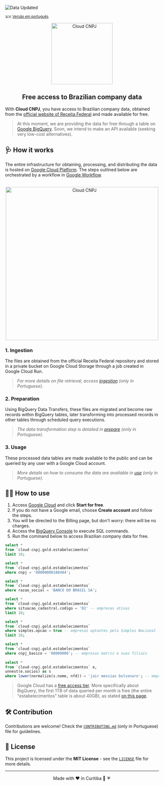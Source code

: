 ![Data Updated](https://img.shields.io/badge/Data_Updated-2025/02-green)

<p>
    <small>🇧🇷 <a href="README.md">Versão em português</a></small>
</p>


<p align="center">
  <img src="https://firebasestorage.googleapis.com/v0/b/cloud-cnpj.firebasestorage.app/o/images%2Flogo.webp?alt=media&token=8b2851dd-ec33-4ee8-98ca-ab054c9b7f7b" width="200" alt="Cloud CNPJ">

  <h2 align="center">Free access to Brazilian company data</h2>
</p>

With **Cloud CNPJ**, you have access to Brazilian company data, obtained from the [official website of Receita Federal](https://dados.gov.br/dados/conjuntos-dados/cadastro-nacional-da-pessoa-juridica---cnpj) and made available for free.

> At this moment, we are providing the data for free through a table on [Google BigQuery](https://cloud.google.com/bigquery). Soon, we intend to make an API available (seeking very low-cost alternatives).

## 🩺 How it works

The entire infrastructure for obtaining, processing, and distributing the data is hosted on [Google Cloud Platform](https://cloud.google.com/). The steps outlined below are orchestrated by a workflow in [Google Workflow](https://cloud.google.com/workflows).

<p align="center">
  <br/>
  <img src="https://firebasestorage.googleapis.com/v0/b/cloud-cnpj.firebasestorage.app/o/images%2Fflow_v2.webp?alt=media&token=ec153049-edbe-4772-bba5-0b23966aba36" width="500" alt="Cloud CNPJ">
</p>

### 1. Ingestion

The files are obtained from the official Receita Federal repository and stored in a private bucket on Google Cloud Storage through a job created in Google Cloud Run.

> *For more details on file retrieval, access [ingestion](./ingestion/) (only in Portuguese)*.

### 2. Preparation

Using BigQuery Data Transfers, these files are migrated and become raw records within BigQuery tables, later transforming into processed records in other tables through scheduled query executions.

> *The data transformation step is detailed in [prepare](./prepare/) (only in Portuguese)*.

### 3. Usage

These processed data tables are made available to the public and can be queried by any user with a Google Cloud account.

> *More details on how to consume the data are available in [use](./use/) (only in Portuguese)*.

## 🚴‍♂️ How to use

1. Access [Google Cloud](https://cloud.google.com/) and click **Start for free**.
2. If you do not have a Google email, choose **Create account** and follow the steps.
3. You will be directed to the Billing page, but don't worry: there will be no charges.
4. Access the [BigQuery Console](https://console.cloud.google.com/bigquery) to execute SQL commands.
5. Run the command below to access Brazilian company data for free.

```sql
select *
from `cloud-cnpj.gold.estabelecimentos`
limit 10;

select *
from `cloud-cnpj.gold.estabelecimentos`
where cnpj = '00000000188484';

select *
from `cloud-cnpj.gold.estabelecimentos`
where razao_social = 'BANCO DO BRASIL SA';

select *
from `cloud-cnpj.gold.estabelecimentos`
where situacao_cadastral.codigo = '02' -- empresas ativas
limit 10;

select *
from `cloud-cnpj.gold.estabelecimentos`
where simples.opcao = true -- empresas optantes pelo Simples Nacional
limit 10;

select *
from `cloud-cnpj.gold.estabelecimentos`
where cnpj_basico = '00000000'; -- empresas matriz e suas filiais
 
select *
from `cloud-cnpj.gold.estabelecimentos` e,
unnest(e.socios) as s
where lower(normalize(s.nome, nfd)) = 'jair messias bolsonaro'; -- empresas por sócio
```

> Google Cloud has a [free access tier](https://cloud.google.com/free). More specifically about BigQuery, the first 1TB of data queried per month is free (the entire "estabelecimentos" table is about 40GB), as stated [on this page](https://cloud.google.com/bigquery/pricing?#free-tier).

## 🛠️ Contribution

Contributions are welcome! Check the [`CONTRIBUTING.md`](CONTRIBUTING.md) (only in Portuguese) file for guidelines.

## 📜 License

This project is licensed under the **MIT License** - see the [`LICENSE`](LICENSE) file for more details.

---

<p align="center">Made with ❤️ in Curitiba 🌳 ☔️</p>

